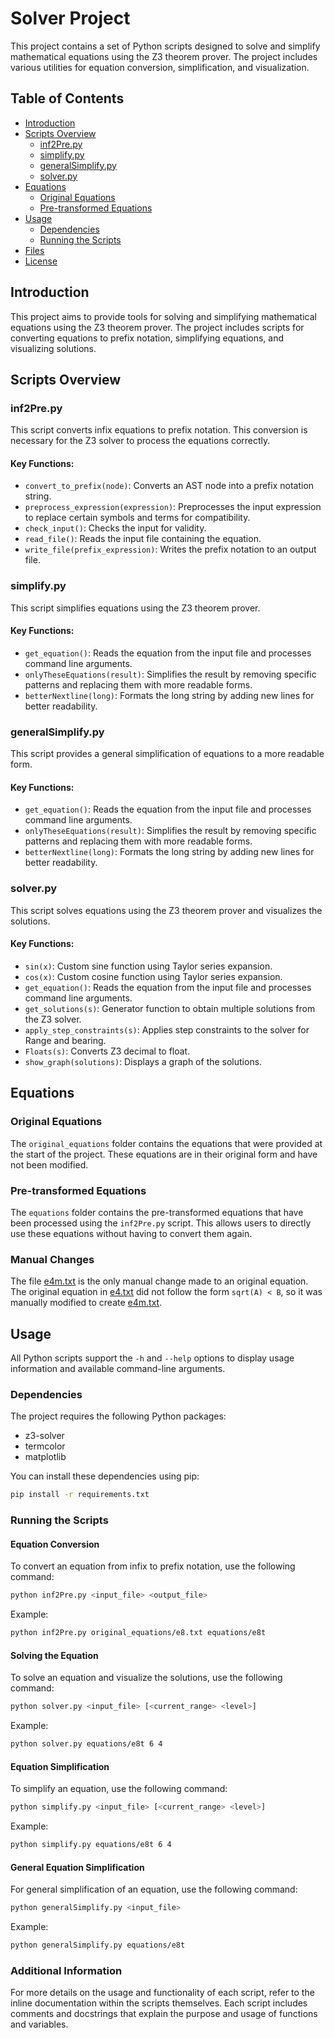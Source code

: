 # Solver Project

This project contains a set of Python scripts designed to solve and simplify mathematical equations using the Z3 theorem prover. The project includes various utilities for equation conversion, simplification, and visualization.

## Table of Contents

- [Introduction](#introduction)
- [Scripts Overview](#scripts-overview)
  - [inf2Pre.py](#inf2prepy)
  - [simplify.py](#simplifypy)
  - [generalSimplify.py](#generalsimplifypy)
  - [solver.py](#solverpy)
- [Equations](#equations)
  - [Original Equations](#original-equations)
  - [Pre-transformed Equations](#pre-transformed-equations)
- [Usage](#usage)
  - [Dependencies](#dependencies)
  - [Running the Scripts](#running-the-scripts)
- [Files](#files)
- [License](#license)

## Introduction

This project aims to provide tools for solving and simplifying mathematical equations using the Z3 theorem prover. The project includes scripts for converting equations to prefix notation, simplifying equations, and visualizing solutions.

## Scripts Overview

### inf2Pre.py

This script converts infix equations to prefix notation. This conversion is necessary for the Z3 solver to process the equations correctly.

#### Key Functions:
- `convert_to_prefix(node)`: Converts an AST node into a prefix notation string.
- `preprocess_expression(expression)`: Preprocesses the input expression to replace certain symbols and terms for compatibility.
- `check_input()`: Checks the input for validity.
- `read_file()`: Reads the input file containing the equation.
- `write_file(prefix_expression)`: Writes the prefix notation to an output file.

### simplify.py

This script simplifies equations using the Z3 theorem prover.

#### Key Functions:
- `get_equation()`: Reads the equation from the input file and processes command line arguments.
- `onlyTheseEquations(result)`: Simplifies the result by removing specific patterns and replacing them with more readable forms.
- `betterNextline(long)`: Formats the long string by adding new lines for better readability.

### generalSimplify.py

This script provides a general simplification of equations to a more readable form.

#### Key Functions:
- `get_equation()`: Reads the equation from the input file and processes command line arguments.
- `onlyTheseEquations(result)`: Simplifies the result by removing specific patterns and replacing them with more readable forms.
- `betterNextline(long)`: Formats the long string by adding new lines for better readability.

### solver.py

This script solves equations using the Z3 theorem prover and visualizes the solutions.

#### Key Functions:
- `sin(x)`: Custom sine function using Taylor series expansion.
- `cos(x)`: Custom cosine function using Taylor series expansion.
- `get_equation()`: Reads the equation from the input file and processes command line arguments.
- `get_solutions(s)`: Generator function to obtain multiple solutions from the Z3 solver.
- `apply_step_constraints(s)`: Applies step constraints to the solver for Range and bearing.
- `Floats(s)`: Converts Z3 decimal to float.
- `show_graph(solutions)`: Displays a graph of the solutions.

## Equations

### Original Equations

The `original_equations` folder contains the equations that were provided at the start of the project. These equations are in their original form and have not been modified.

### Pre-transformed Equations

The `equations` folder contains the pre-transformed equations that have been processed using the `inf2Pre.py` script. This allows users to directly use these equations without having to convert them again.

### Manual Changes

The file [e4m.txt](#file:e4m.txt-context) is the only manual change made to an original equation. The original equation in [e4.txt](#file:e4.txt-context) did not follow the form `sqrt(A) < B`, so it was manually modified to create [e4m.txt](#file:e4m.txt-1-context).

## Usage
All Python scripts support the `-h` and `--help` options to display usage information and available command-line arguments.
### Dependencies

The project requires the following Python packages:
- z3-solver
- termcolor
- matplotlib

You can install these dependencies using pip:
```sh
pip install -r requirements.txt
```

### Running the Scripts

#### Equation Conversion

To convert an equation from infix to prefix notation, use the following command:

```sh
python inf2Pre.py <input_file> <output_file>
```

Example:

```sh
python inf2Pre.py original_equations/e8.txt equations/e8t
```
#### Solving the Equation

To solve an equation and visualize the solutions, use the following command:

```sh
python solver.py <input_file> [<current_range> <level>]
```

Example:

```sh
python solver.py equations/e8t 6 4
```

#### Equation Simplification

To simplify an equation, use the following command:

```sh
python simplify.py <input_file> [<current_range> <level>]
```

Example:

```sh
python simplify.py equations/e8t 6 4
```

#### General Equation Simplification

For general simplification of an equation, use the following command:

```sh
python generalSimplify.py <input_file>
```

Example:

```sh
python generalSimplify.py equations/e8t
```

### Additional Information

For more details on the usage and functionality of each script, refer to the inline documentation within the scripts themselves. Each script includes comments and docstrings that explain the purpose and usage of functions and variables.


